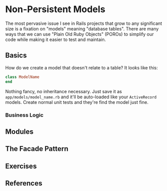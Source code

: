 # Non-Persistent Models

The most pervasive issue I see in Rails projects that grow to any significant size is a fixation on "models" meaning "database tables". There are many ways that we can use "Plain Old Ruby Objects" (POROs) to simplify our code while making it easier to test and maintain.

## Basics

How do we create a model that doesn't relate to a table? It looks like this:

```ruby
class ModelName
end
```

Nothing fancy, no inheritance necessary. Just save it as `app/models/model_name.rb` and it'll be auto-loaded like your `ActiveRecord` models. Create normal unit tests and they're find the model just fine.

### Business Logic

## Modules

## The Facade Pattern

## Exercises

## References